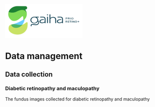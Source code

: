 [<img src="Gaiha_prio_retino_plus.png" width=250/>](https://gaiha.org/fr/prioretino/)

# Data management

## Data collection

### Diabetic retinopathy and maculopathy

The fundus images collected for diabetic retinopathy and maculopathy 



